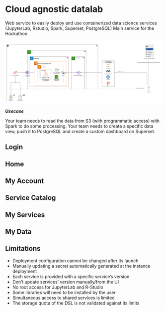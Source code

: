 # Cloud agnostic datalab

Web service to easily deploy and use containerized data science services (JupyterLab, Rstudio, Spark, Superset, PostgreSQL)
Main service for the Hackathon

![Agnostic overview](img/agnostic_overview.png)

***Usecase***

Your team needs to read the data from S3 (with programmatic access) with Spark to do some processing. 
Your team needs  to create a specific data view, push it to PostgreSQL and create a custom dashboard on Superset.


## Login

## Home

## My Account

## Service Catalog

## My Services


## My Data

## Limitations

 - Deployment configuration cannot be changed after its launch
 - Manually updating a secret automatically generated at the instance deployment
 - Each service is provided with a specific service’s version
 - Don’t update services’ version manually/from the UI
 - No root access for JupyterLab and R-Studio
 - Some libraries will need to be installed by the user
 - Simultaneous access to shared services is limited
 - The storage quota of the DSL is not validated against its limits
